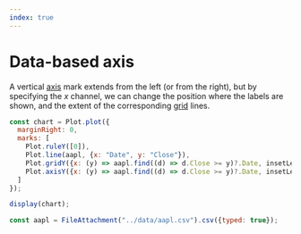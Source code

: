 ```yaml
---
index: true
---
```


# Data-based axis

A vertical [axis](https://observablehq.com/plot/marks/axis) mark extends from the left (or from the right), but by specifying the _x_ channel, we can change the position where the labels are shown, and the extent of the corresponding [grid](https://observablehq.com/plot/marks/grid) lines.

```js echo
const chart = Plot.plot({
  marginRight: 0,
  marks: [
    Plot.ruleY([0]),
    Plot.line(aapl, {x: "Date", y: "Close"}),
    Plot.gridY({x: (y) => aapl.find((d) => d.Close >= y)?.Date, insetLeft: -6}),
    Plot.axisY({x: (y) => aapl.find((d) => d.Close >= y)?.Date, insetLeft: -6, textStroke: "var(--vp-c-bg)"})
  ]
});

display(chart);
```

```js echo
const aapl = FileAttachment("../data/aapl.csv").csv({typed: true});
```
